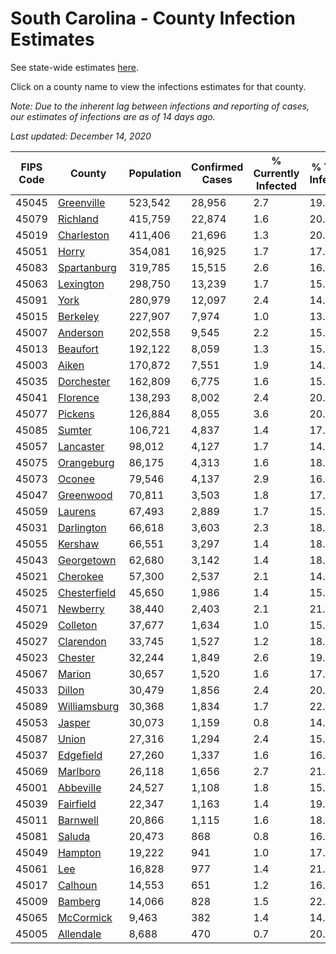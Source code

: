 # South Carolina - County Infection Estimates

See state-wide estimates [here](/infections/us-sc).

Click on a county name to view the infections estimates for that county.

*Note: Due to the inherent lag between infections and reporting of cases, our estimates of infections are as of 14 days ago.*

*Last updated: December 14, 2020*

|   FIPS Code |                       County |   Population |   Confirmed Cases |   % Currently Infected |   % Total Infected |
|-------------|------------------------------|--------------|-------------------|------------------------|--------------------|
|       45045 |     [Greenville](greenville) |      523,542 |            28,956 |                    2.7 |               19.1 |
|       45079 |         [Richland](richland) |      415,759 |            22,874 |                    1.6 |               20.0 |
|       45019 |     [Charleston](charleston) |      411,406 |            21,696 |                    1.3 |               20.5 |
|       45051 |               [Horry](horry) |      354,081 |            16,925 |                    1.7 |               17.7 |
|       45083 |   [Spartanburg](spartanburg) |      319,785 |            15,515 |                    2.6 |               16.0 |
|       45063 |       [Lexington](lexington) |      298,750 |            13,239 |                    1.7 |               15.6 |
|       45091 |                 [York](york) |      280,979 |            12,097 |                    2.4 |               14.4 |
|       45015 |         [Berkeley](berkeley) |      227,907 |             7,974 |                    1.0 |               13.2 |
|       45007 |         [Anderson](anderson) |      202,558 |             9,545 |                    2.2 |               15.7 |
|       45013 |         [Beaufort](beaufort) |      192,122 |             8,059 |                    1.3 |               15.8 |
|       45003 |               [Aiken](aiken) |      170,872 |             7,551 |                    1.9 |               14.5 |
|       45035 |     [Dorchester](dorchester) |      162,809 |             6,775 |                    1.6 |               15.1 |
|       45041 |         [Florence](florence) |      138,293 |             8,002 |                    2.4 |               20.6 |
|       45077 |           [Pickens](pickens) |      126,884 |             8,055 |                    3.6 |               20.4 |
|       45085 |             [Sumter](sumter) |      106,721 |             4,837 |                    1.4 |               17.0 |
|       45057 |       [Lancaster](lancaster) |       98,012 |             4,127 |                    1.7 |               14.3 |
|       45075 |     [Orangeburg](orangeburg) |       86,175 |             4,313 |                    1.6 |               18.9 |
|       45073 |             [Oconee](oconee) |       79,546 |             4,137 |                    2.9 |               16.6 |
|       45047 |       [Greenwood](greenwood) |       70,811 |             3,503 |                    1.8 |               17.8 |
|       45059 |           [Laurens](laurens) |       67,493 |             2,889 |                    1.7 |               15.4 |
|       45031 |     [Darlington](darlington) |       66,618 |             3,603 |                    2.3 |               18.7 |
|       45055 |           [Kershaw](kershaw) |       66,551 |             3,297 |                    1.4 |               18.9 |
|       45043 |     [Georgetown](georgetown) |       62,680 |             3,142 |                    1.4 |               18.1 |
|       45021 |         [Cherokee](cherokee) |       57,300 |             2,537 |                    2.1 |               14.5 |
|       45025 | [Chesterfield](chesterfield) |       45,650 |             1,986 |                    1.4 |               15.4 |
|       45071 |         [Newberry](newberry) |       38,440 |             2,403 |                    2.1 |               21.6 |
|       45029 |         [Colleton](colleton) |       37,677 |             1,634 |                    1.0 |               15.9 |
|       45027 |       [Clarendon](clarendon) |       33,745 |             1,527 |                    1.2 |               18.1 |
|       45023 |           [Chester](chester) |       32,244 |             1,849 |                    2.6 |               19.9 |
|       45067 |             [Marion](marion) |       30,657 |             1,520 |                    1.6 |               17.3 |
|       45033 |             [Dillon](dillon) |       30,479 |             1,856 |                    2.4 |               20.6 |
|       45089 | [Williamsburg](williamsburg) |       30,368 |             1,834 |                    1.7 |               22.6 |
|       45053 |             [Jasper](jasper) |       30,073 |             1,159 |                    0.8 |               14.3 |
|       45087 |               [Union](union) |       27,316 |             1,294 |                    2.4 |               15.8 |
|       45037 |       [Edgefield](edgefield) |       27,260 |             1,337 |                    1.6 |               16.4 |
|       45069 |         [Marlboro](marlboro) |       26,118 |             1,656 |                    2.7 |               21.7 |
|       45001 |       [Abbeville](abbeville) |       24,527 |             1,108 |                    1.8 |               15.6 |
|       45039 |       [Fairfield](fairfield) |       22,347 |             1,163 |                    1.4 |               19.1 |
|       45011 |         [Barnwell](barnwell) |       20,866 |             1,115 |                    1.6 |               18.5 |
|       45081 |             [Saluda](saluda) |       20,473 |               868 |                    0.8 |               16.2 |
|       45049 |           [Hampton](hampton) |       19,222 |               941 |                    1.0 |               17.7 |
|       45061 |                   [Lee](lee) |       16,828 |               977 |                    1.4 |               21.9 |
|       45017 |           [Calhoun](calhoun) |       14,553 |               651 |                    1.2 |               16.4 |
|       45009 |           [Bamberg](bamberg) |       14,066 |               828 |                    1.5 |               22.5 |
|       45065 |       [McCormick](mccormick) |        9,463 |               382 |                    1.4 |               14.1 |
|       45005 |       [Allendale](allendale) |        8,688 |               470 |                    0.7 |               20.3 |